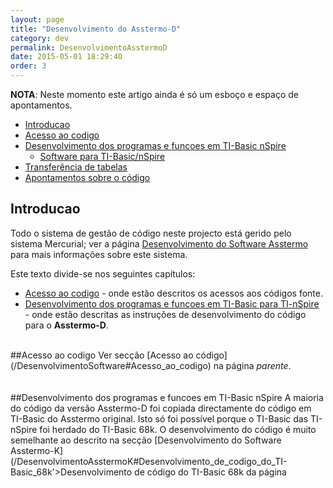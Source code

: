 ```yaml
---
layout: page
title: "Desenvolvimento do Asstermo-D"
category: dev
permalink: DesenvolvimentoAsstermoD
date: 2015-05-01 18:29:40
order: 3
---
```


**NOTA**: Neste momento este artigo ainda é só um esboço e espaço de apontamentos.

  * [Introducao](#introducao)
  * [Acesso ao codigo](#acesso-ao-codigo)
  * [Desenvolvimento dos programas e funcoes em TI-Basic nSpire](#desenvolvimento-dos-programas-e-funcoes-em-ti-basic-nspire)
    * [Software para TI-Basic/nSpire](#software-para-ti-basic/nspire)
  * [Transferência de tabelas](#transferência-de-tabelas)
  * [Apontamentos sobre o código](#apontamentos-sobre-o-código)

## Introducao
Todo o sistema de gestão de código neste projecto está gerido pelo sistema Mercurial; ver a página [Desenvolvimento do Software Asstermo](/DesenvolvimentoSoftware) para mais informações sobre este sistema.

Este texto divide-se nos seguintes capítulos:
  * [Acesso ao codigo](#Acesso_ao_codigo) - onde estão descritos os acessos aos códigos fonte.
  * [Desenvolvimento dos programas e funcoes em TI-Basic para TI-nSpire](#Desenvolvimento_dos_programas_e_funcoes_em_TI-Basic_para_TI-nSpire) - onde estão descritas as instruções de desenvolvimento do código para o **Asstermo-D**.

<br>
##Acesso ao codigo
Ver secção [Acesso ao código](/DesenvolvimentoSoftware#Acesso_ao_codigo) na página <i>parente</i>.<br>
<br>
<br>
##Desenvolvimento dos programas e funcoes em TI-Basic nSpire
A maioria do código da versão Asstermo-D foi copiada directamente do código em TI-Basic do Asstermo original. Isto só foi possível porque o TI-Basic das TI-nSpire foi herdado do TI-Basic 68k. O desenvolvimento do código é muito semelhante ao descrito na secção [Desenvolvimento do Software Asstermo-K](/DesenvolvimentoAsstermoK#Desenvolvimento_de_codigo_do_TI-Basic_68k'>Desenvolvimento de código do TI-Basic 68k</a> da página <a href='/DesenvolvimentoAsstermoK), mas com uma particular adição: ao passar do texto para o software da calculadora, as linhas têm de ser colapsadas com o símbolo de dois pontos <code>:</code>.<br>
<br>
<br>
###Software para TI-Basic/nSpire
Eis o que interessa para o desenvolvimento de software em TI-Basic para as TI-nSpire:<br>
<ul><li>Requer pelo menos dois softwares:<br>
<ul><li>[Komodo Edit](http://www.activestate.com/komodo-edit) - para edição em texto livre dos programas maiores e mais complexos, e posterior processamento automático para enviar para o software da calculadora.<br>
</li><li>[TI-Nspire™ Student Software](http://education.ti.com/educationportal/sites/US/productDetail/us_nspire_software.html) - para editar e manipular os programas em TI-Basic, em modo directo no software. Eles têm três modalidades: <i>trial</i> 30 dias, anualidade por ~30 USD e licença perpétua por 120 USD. Enquanto os emuladores gratuitos de TI-nSpire não estiverem mais poderosos, vai ser complicado desenvolver software para estas calculadoras.<br>Nota: o objectivo para já é desenvolver apenas para as nSpire sem CAS, mas para a parte de combustão, CAS pode vir a dar jeito.</li></ul></li></ul>

<br>
##Transferência de tabelas
Como se pode observar no ficheiro [tabelas.txt](https://github.com/asstermo/D/tree/master/tabelas/tabelas.txt), estas tiveram de ser transformadas por completo em código, para que mais facilmente se possa copiar do formato texto e colar directamente na linha de comandos no <i>TI Student Software</i>.<br>
<br>
<br>
##Apontamentos sobre o código
<ul><li>O código em formato de texto está na pasta <code>codigo_texto_basic</code>. Acessível online a partir daqui: [codigo_texto_basic](https://github.com/asstermo/D/tree/master/codigo_texto_basic)
<ul><li>O código de referência inicial está aqui: [codigo_do_asstermo_k/Asstermo_1.48](https://github.com/asstermo/D/tree/master/codigo_do_asstermo_k/Asstermo_1.48)
</li><li>O código para se seguir depois da água e/ou refrigerantes estarem transcritos: [codigo_do_asstermo_k](https://github.com/asstermo/D/tree/master/codigo_do_asstermo_k)
</li></ul></li><li>No documento <b>AsstermoDLib</b> está todo o código em TI-Basic e todas as tabelas.<br>
</li><li>No documento <b>Asstermo-Dd</b> está o interface baseado em <i>Notes</i> da TI-nSpire.<br>
</li><li>Todas as tabelas no <b>AsstermoDLib</b> devem estar definidas como <code>Define LibPub tabh2oa5=tabh2oa5</code>, para facilitar a programação.<br>
</li><li>O seguinte comando deve ser efectuado em cada problema do <b>Asstermo-Dd</b> e na calculadora do <b>AsstermoDLib</b> sempre que houver uma actualização (função/programa/tabela novo(a)):<br>
<pre><code>  DelVar asstermod.:libShortcut("asstermodlib","asstermod")<br>
</code></pre>
</li><li>Quando se refer no código a uma função ou tabela da biblioteca <b>AsstermoDLib</b> deve-se usar o prefixo <code>asstermod.</code> incluíndo o ponto final. Desta forma podemos facilmente mudar o nome da biblioteca, mas manter o prefixo/atalho.<br>
</li><li>Usar a macro <code>extract2nspire</code> para copiar o código em <code>*.txt</code> para o TI Student Software.<br>Nota: a macro tem de ser criada manualmente e o código copiado do ficheiro respectivo da pasta <code>ferramentas</code>.<br>Nota 2: a dita macro remove comentários do código antes de copiar, por isso ter cuidado com o Undo excessivo que a macro poderá efectuar.</li>
</ul>